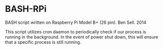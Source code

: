 # BASH-RPi

BASH script written on Raspberry Pi Model B+ (26 pin). Ben Sell. 2014

This script utilizes cron daemon to periodically check if our process is running in the background. In the event of power shut down, this will ensure that a specific process is still running.
